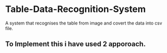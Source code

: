 # Table-Data-Recognition-System
A system that recognises the table from image and covert the data into csv file.

## To Implement this i have used 2 apporoach. 

